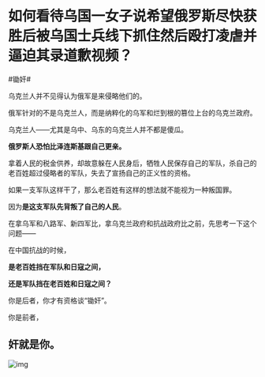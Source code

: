 # 如何看待乌国一女子说希望俄罗斯尽快获胜后被乌国士兵线下抓住然后殴打凌虐并逼迫其录道歉视频？

\#锄奸#

乌克兰人并不见得认为俄军是来侵略他们的。

俄军针对的不是乌克兰人，而是纳粹化的乌军和烂到根的篡位上台的乌克兰政府。

乌克兰人——尤其是乌中、乌东的乌克兰人并不都是傻瓜。

**俄罗斯人恐怕比泽连斯基跟自己更亲。**

拿着人民的税金供养，却故意躲在人民身后，牺牲人民保存自己的军队，杀自己的老百姓超过侵略者的军队，失去了宣扬自己的正义性的资格。

如果一支军队这样干了，那么老百姓有这样的想法就不能视为一种叛国罪。

因为**是这支军队先背叛了自己的人民**。

在拿乌军和八路军、新四军比，拿乌克兰政府和抗战政府比之前，先思考一下这个问题——

在中国抗战的时候，

**是老百姓挡在军队和日寇之间，**

**还是军队挡在老百姓和日寇之间？**



你是后者，你才有资格谈“锄奸”。

你是前者，

## **奸就是你**。

![img](https://pic3.zhimg.com/80/v2-223ee1bd7dd22d305b8f878ec846867c_720w.jpg?source=1940ef5c)

